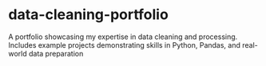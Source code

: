 # data-cleaning-portfolio
A portfolio showcasing my expertise in data cleaning and processing. Includes example projects demonstrating skills in Python, Pandas, and real-world data preparation
